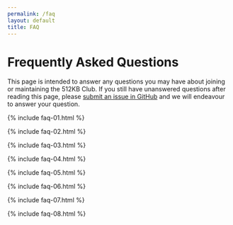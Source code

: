 ```yaml
---
permalink: /faq
layout: default
title: FAQ
---
```


# Frequently Asked Questions

This page is intended to answer any questions you may have about joining or maintaining the 512KB Club. If you still have unanswered questions after reading this page, please [submit an issue in GitHub](https://github.com/kevquirk/512kb.club/issues) and we will endeavour to answer your question.

{% include faq-01.html %}

{% include faq-02.html %}

{% include faq-03.html %}

{% include faq-04.html %}

{% include faq-05.html %}

{% include faq-06.html %}

{% include faq-07.html %}

{% include faq-08.html %}
